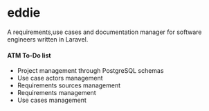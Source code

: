 # eddie
A requirements,use cases and documentation manager for software engineers written in Laravel.

#### ATM To-Do list
- Project management through PostgreSQL schemas
- Use case actors management
- Requirements sources management
- Requirements management
- Use cases management

